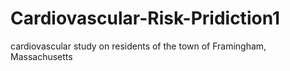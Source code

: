 # Cardiovascular-Risk-Pridiction1
cardiovascular study on residents of the town of Framingham, Massachusetts
